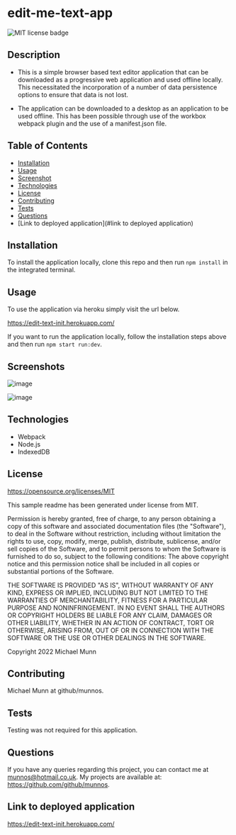 # edit-me-text-app

![MIT license badge](https://img.shields.io/badge/license-MIT-blue.svg)

## Description

- This is a simple browser based text editor application that can be downloaded as a progressive web application and used offline locally. This necessitated the incorporation of a number of data persistence options to ensure that data is not lost. 

- The application can be downloaded to a desktop as an application to be used offline. This has been possible through use of the workbox webpack plugin and the use of a manifest.json file.

## Table of Contents
* [Installation](#installation)
* [Usage](#usage)
* [Screenshot](#screenshot)
* [Technologies](#technologies)
* [License](#license)
* [Contributing](#contributing)
* [Tests](#tests)
* [Questions](#questions)
* [Link to deployed application](#link to deployed application)

## Installation

To install the application locally, clone this repo and then run `npm install` in the integrated terminal. 

## Usage

To use the application via heroku simply visit the url below.

https://edit-text-init.herokuapp.com/

If you want to run the application locally, follow the installation steps above and then run `npm start run:dev`.

## Screenshots

![image](https://user-images.githubusercontent.com/88617634/201869091-49cc5555-d2db-4680-ba1d-2d4f103bbdaf.png)

![image](https://user-images.githubusercontent.com/88617634/201869228-5e41f431-0479-4196-8c63-4191c0f9f35a.png)

## Technologies

- Webpack
- Node.js
- IndexedDB

## License 

 https://opensource.org/licenses/MIT
 
 This sample readme has been generated under license from MIT.

 Permission is hereby granted, free of charge, to any person obtaining a copy of this software and associated documentation files 
(the "Software"), to deal in the Software without restriction, including without limitation the rights to use, copy, modify, 
merge, publish, distribute, sublicense, and/or sell copies of the Software, and to permit persons to whom the Software is furnished to do so, subject to the following conditions:
The above copyright notice and this permission notice shall be included in all copies or substantial portions of 
the Software.

THE SOFTWARE IS PROVIDED "AS IS", WITHOUT WARRANTY OF ANY KIND, EXPRESS OR IMPLIED, INCLUDING BUT NOT LIMITED TO THE WARRANTIES
 OF MERCHANTABILITY, FITNESS FOR A PARTICULAR PURPOSE AND NONINFRINGEMENT. IN NO EVENT SHALL THE AUTHORS OR COPYRIGHT HOLDERS BE LIABLE FOR ANY CLAIM, 
 DAMAGES OR OTHER LIABILITY, WHETHER IN AN ACTION OF CONTRACT, TORT OR OTHERWISE, ARISING FROM, OUT OF OR IN CONNECTION WITH THE SOFTWARE OR THE USE OR OTHER DEALINGS IN THE SOFTWARE.
 
 Copyright 2022 Michael Munn

## Contributing

Michael Munn at github/munnos.

## Tests

Testing was not required for this application.

## Questions

If you have any queries regarding this project, you can contact me at munnos@hotmail.co.uk. My projects are available at: https://github.com/github/munnos.

## Link to deployed application

https://edit-text-init.herokuapp.com/
